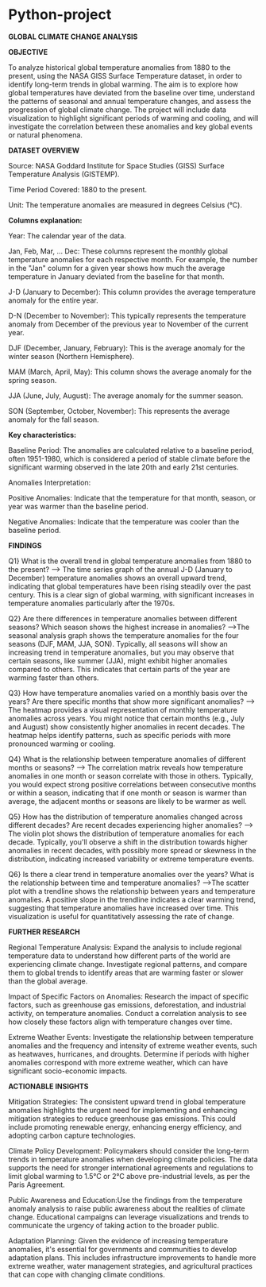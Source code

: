 # Python-project

**GLOBAL CLIMATE CHANGE ANALYSIS**

**OBJECTIVE**

To analyze historical global temperature anomalies from 1880 to the present, using the NASA GISS Surface Temperature dataset, in order to identify long-term trends in global warming. The aim is to explore how global temperatures have deviated from the baseline over time, understand the patterns of seasonal and annual temperature changes, and assess the progression of global climate change. The project will include data visualization to highlight significant periods of warming and cooling, and will investigate the correlation between these anomalies and key global events or natural phenomena.

**DATASET OVERVIEW**

Source: NASA Goddard Institute for Space Studies (GISS) Surface Temperature Analysis (GISTEMP).

Time Period Covered: 1880 to the present.

Unit: The temperature anomalies are measured in degrees Celsius (°C).

**Columns explanation:**

Year: The calendar year of the data.

Jan, Feb, Mar, ... Dec: These columns represent the monthly global temperature anomalies for each respective month. For example, the number in the "Jan" column for a given year shows how much the average temperature in January deviated from the baseline for that month.

J-D (January to December): This column provides the average temperature anomaly for the entire year.

D-N (December to November): This typically represents the temperature anomaly from December of the previous year to November of the current year.

DJF (December, January, February): This is the average anomaly for the winter season (Northern Hemisphere).

MAM (March, April, May): This column shows the average anomaly for the spring season.

JJA (June, July, August): The average anomaly for the summer season.

SON (September, October, November): This represents the average anomaly for the fall season.

**Key characteristics:**

Baseline Period: The anomalies are calculated relative to a baseline period, often 1951-1980, which is considered a period of stable climate before the significant warming observed in the late 20th and early 21st centuries.

Anomalies Interpretation:

Positive Anomalies: Indicate that the temperature for that month, season, or year was warmer than the baseline period.

Negative Anomalies: Indicate that the temperature was cooler than the baseline period.

**FINDINGS**

Q1} What is the overall trend in global temperature anomalies from 1880 to the present?
--> The time series graph of the annual J-D (January to December) temperature anomalies shows an overall upward trend, indicating that global temperatures have been rising steadily over the past century. This is a clear sign of global warming, with significant increases in temperature anomalies particularly after the 1970s.

Q2} Are there differences in temperature anomalies between different seasons? Which season shows the highest increase in anomalies?
-->The seasonal analysis graph shows the temperature anomalies for the four seasons (DJF, MAM, JJA, SON). Typically, all seasons will show an increasing trend in temperature anomalies, but you may observe that certain seasons, like summer (JJA), might exhibit higher anomalies compared to others. This indicates that certain parts of the year are warming faster than others.

Q3} How have temperature anomalies varied on a monthly basis over the years? Are there specific months that show more significant anomalies?
--> The heatmap provides a visual representation of monthly temperature anomalies across years. You might notice that certain months (e.g., July and August) show consistently higher anomalies in recent decades. The heatmap helps identify patterns, such as specific periods with more pronounced warming or cooling.

Q4} What is the relationship between temperature anomalies of different months or seasons?
--> The correlation matrix reveals how temperature anomalies in one month or season correlate with those in others. Typically, you would expect strong positive correlations between consecutive months or within a season, indicating that if one month or season is warmer than average, the adjacent months or seasons are likely to be warmer as well.

Q5} How has the distribution of temperature anomalies changed across different decades? Are recent decades experiencing higher anomalies?
--> The violin plot shows the distribution of temperature anomalies for each decade. Typically, you'll observe a shift in the distribution towards higher anomalies in recent decades, with possibly more spread or skewness in the distribution, indicating increased variability or extreme temperature events.

Q6} Is there a clear trend in temperature anomalies over the years?
What is the relationship between time and temperature anomalies?
-->The scatter plot with a trendline shows the relationship between years and temperature anomalies. A positive slope in the trendline indicates a clear warming trend, suggesting that temperature anomalies have increased over time. This visualization is useful for quantitatively assessing the rate of change.

**FURTHER RESEARCH**

Regional Temperature Analysis: Expand the analysis to include regional temperature data to understand how different parts of the world are experiencing climate change. Investigate regional patterns, and compare them to global trends to identify areas that are warming faster or slower than the global average.

Impact of Specific Factors on Anomalies: Research the impact of specific factors, such as greenhouse gas emissions, deforestation, and industrial activity, on temperature anomalies. Conduct a correlation analysis to see how closely these factors align with temperature changes over time.

Extreme Weather Events: Investigate the relationship between temperature anomalies and the frequency and intensity of extreme weather events, such as heatwaves, hurricanes, and droughts. Determine if periods with higher anomalies correspond with more extreme weather, which can have significant socio-economic impacts.

**ACTIONABLE INSIGHTS**

Mitigation Strategies: The consistent upward trend in global temperature anomalies highlights the urgent need for implementing and enhancing mitigation strategies to reduce greenhouse gas emissions. This could include promoting renewable energy, enhancing energy efficiency, and adopting carbon capture technologies.

Climate Policy Development: Policymakers should consider the long-term trends in temperature anomalies when developing climate policies. The data supports the need for stronger international agreements and regulations to limit global warming to 1.5°C or 2°C above pre-industrial levels, as per the Paris Agreement.

Public Awareness and Education:Use the findings from the temperature anomaly analysis to raise public awareness about the realities of climate change. Educational campaigns can leverage visualizations and trends to communicate the urgency of taking action to the broader public.

Adaptation Planning: Given the evidence of increasing temperature anomalies, it's essential for governments and communities to develop adaptation plans. This includes infrastructure improvements to handle more extreme weather, water management strategies, and agricultural practices that can cope with changing climate conditions.
